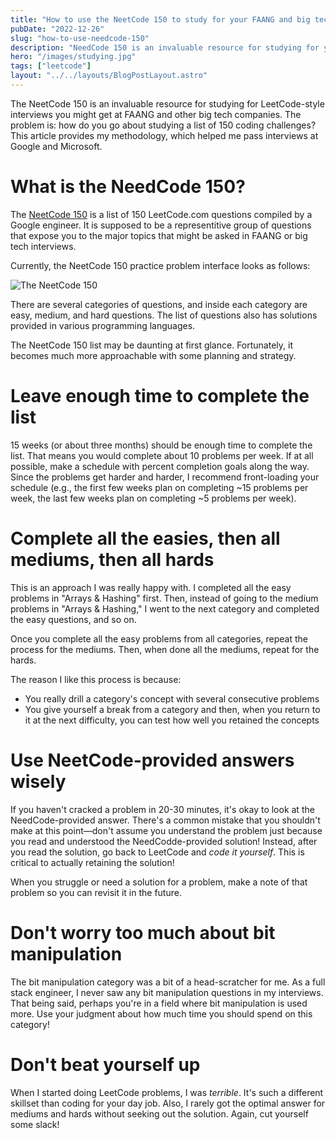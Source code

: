 ```yaml
---
title: "How to use the NeetCode 150 to study for your FAANG and big tech interviews"
pubDate: "2022-12-26"
slug: "how-to-use-needcode-150"
description: "NeedCode 150 is an invaluable resource for studying for your interviews. Make sure you're using it right!"
hero: "/images/studying.jpg"
tags: ["leetcode"]
layout: "../../layouts/BlogPostLayout.astro"
---
```


The NeetCode 150 is an invaluable resource for studying for LeetCode-style interviews you might get at FAANG and other big tech companies. The problem is: how do you go about studying a list of 150 coding challenges? This article provides my methodology, which helped me pass interviews at Google and Microsoft.

# What is the NeedCode 150?

The [NeetCode 150](https://neetcode.io/practice) is a list of 150 LeetCode.com questions compiled by a Google engineer. It is supposed to be a representitive group of questions that expose you to the major topics that might be asked in FAANG or big tech interviews.

Currently, the NeetCode 150 practice problem interface looks as follows:

<img src="/images/neetcode.jpg" alt="The NeetCode 150" />

There are several categories of questions, and inside each category are easy, medium, and hard questions. The list of questions also has solutions provided in various programming languages.

The NeetCode 150 list may be daunting at first glance. Fortunately, it becomes much more approachable with some planning and strategy.

# Leave enough time to complete the list

15 weeks (or about three months) should be enough time to complete the list. That means you would complete about 10 problems per week. If at all possible, make a schedule with percent completion goals along the way. Since the problems get harder and harder, I recommend front-loading your schedule (e.g., the first few weeks plan on completing ~15 problems per week, the last few weeks plan on completing ~5 problems per week).

# Complete all the easies, then all mediums, then all hards

This is an approach I was really happy with. I completed all the easy problems in "Arrays & Hashing" first. Then, instead of going to the medium problems in "Arrays & Hashing," I went to the next category and completed the easy questions, and so on.

Once you complete all the easy problems from all categories, repeat the process for the mediums. Then, when done all the mediums, repeat for the hards.

The reason I like this process is because:

- You really drill a category's concept with several consecutive problems
- You give yourself a break from a category and then, when you return to it at the next difficulty, you can test how well you retained the concepts

# Use NeetCode-provided answers wisely

If you haven't cracked a problem in 20-30 minutes, it's okay to look at the NeedCode-provided answer. There's a common mistake that you shouldn't make at this point&mdash;don't assume you understand the problem just because you read and understood the NeedCodde-provided solution! Instead, after you read the solution, go back to LeetCode and _code it yourself_. This is critical to actually retaining the solution!

When you struggle or need a solution for a problem, make a note of that problem so you can revisit it in the future.

# Don't worry too much about bit manipulation

The bit manipulation category was a bit of a head-scratcher for me. As a full stack engineer, I never saw any bit manipulation questions in my interviews. That being said, perhaps you're in a field where bit manipulation is used more. Use your judgment about how much time you should spend on this category!

# Don't beat yourself up

When I started doing LeetCode problems, I was _terrible_. It's such a different skillset than coding for your day job. Also, I rarely got the optimal answer for mediums and hards without seeking out the solution. Again, cut yourself some slack!
